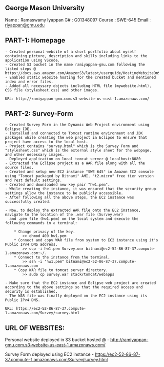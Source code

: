 George Mason University
-----------------------
Name	:   Ramaswamy Iyappan
G#	    :   G01348097
Course	:   SWE-645
Email	:   riyappan@gmu.edu


PART-1: Homepage
----------------

	- Created personal website of a short portfolio about myself containing picture, description and skills including links to the application using VScode.
	- Created S3 bucket in the name ramiyappan-gmu.com following the listed steps @ https://docs.aws.amazon.com/AmazonS3/latest/userguide/HostingWebsiteOnS3Setup.html.
	- Enabled static website hosting for the created bucket and mentioned index and error files.
	- Added all necessary objects including HTML file (mywebsite.html), CSS file (stylesheet.css) and other images.

	URL: http://ramiyappan-gmu.com.s3-website-us-east-1.amazonaws.com/

PART-2:	Survey-Form
-------------------

	- Created Survey Form in the Dynamic Web Project environment using Eclipse IDE.
	- Installed and connected to Tomcat runtime environment and JDK packages while creating the web project in Eclipse to ensure that project have access to the local host.
	- Project contains "survey.html" which is the Survey Form and "stylesheet.css" which is the external style sheet for the webpage, and other necessary images.
	- Deployed application on local tomcat server @ localhost:8080
	- Extracted the Eclipse project as a WAR file along with all the source files.
	- Created and setup new EC2 instance "SWE 645" in Amazon EC2 console using "Tomcat packaged by Bitnami" AMI, "t2.micro" free tier version and rest default settings.
	- Created and downloaded new key pair "hw1.pem".
	- While creating the instance, it was ensured that the security group settings allow the instance to be publicly accessible.
	- After following all the above steps, the EC2 instance was successfully created.

	- Now, to deploy the extracted WAR file onto the EC2 instance, navigate to the location of the .war file (Survey.war) 
	  and .pem file (hw1.pem) on the local system and execute the following commands in a terminal:

		* Change privacy of the key. 
			>> chmod 400 hw1.pem
		* Connect and copy WAR file from system to EC2 instance using it's Public IPv4 DNS address.
			>> scp -i hw1.pem Survey.war bitnami@ec2-52-86-87-37.compute-1.amazonaws.com:~/.
		* Connect to the instance from the terminal.
			>> ssh -i "hw1.pem" bitnami@ec2-52-86-87-37.compute-1.amazonaws.com
		* Copy WAR file to tomcat server directory.
			>> sudo cp Survey.war stack/tomcat/webapps

	- Make sure that the EC2 instance and Eclipse web project are created according to the above settings so that the required access and security is established.
	- The WAR file was finally deployed on the EC2 instance using its Public IPv4 DNS.
	
	URL: https://ec2-52-86-87-37.compute-1.amazonaws.com/Survey/survey.html


URL OF WEBSITES:
----------------

Personal website deployed in S3 bucket hosted @ - http://ramiyappan-gmu.com.s3-website-us-east-1.amazonaws.com/

Survey Form deployed using EC2 instance - https://ec2-52-86-87-37.compute-1.amazonaws.com/Survey/survey.html